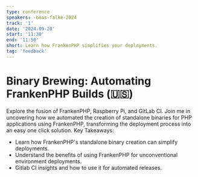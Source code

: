 ```yaml
---
type: conference
speakers: -boas-falke-2024 
track: '1'
date: '2024-09-20'
start: '11:30'
end: '11:50'
short: Learn how FrankenPHP simplifies your deployments. 
tag: 'feedback'
---
```


# Binary Brewing: Automating FrankenPHP Builds (🇺🇸) 

Explore the fusion of FrankenPHP, Raspberry Pi, and GitLab CI. Join me in uncovering how we automated the creation of standalone binaries for PHP applications using FrankenPHP, transforming the deployment process into an easy one click solution. Key Takeaways:

- Learn how FrankenPHP's standalone binary creation can simplify deployments.
- Understand the benefits of using FrankenPHP for unconventional environment deployments.
- Gitlab CI insights and how to use it for automated releases.
